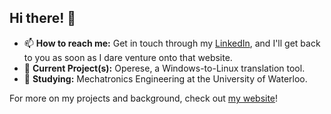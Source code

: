 ## Hi there! 🩷

- 📫 **How to reach me:** Get in touch through my [LinkedIn](https://www.linkedin.com/in/jonah-janzen/), and I'll get back to you as soon as I dare venture onto that website.
- 🔭 **Current Project(s):** Operese, a Windows-to-Linux translation tool.
- 🌱 **Studying:** Mechatronics Engineering at the University of Waterloo.

For more on my projects and background, check out [my website](https://technop.org/)!
